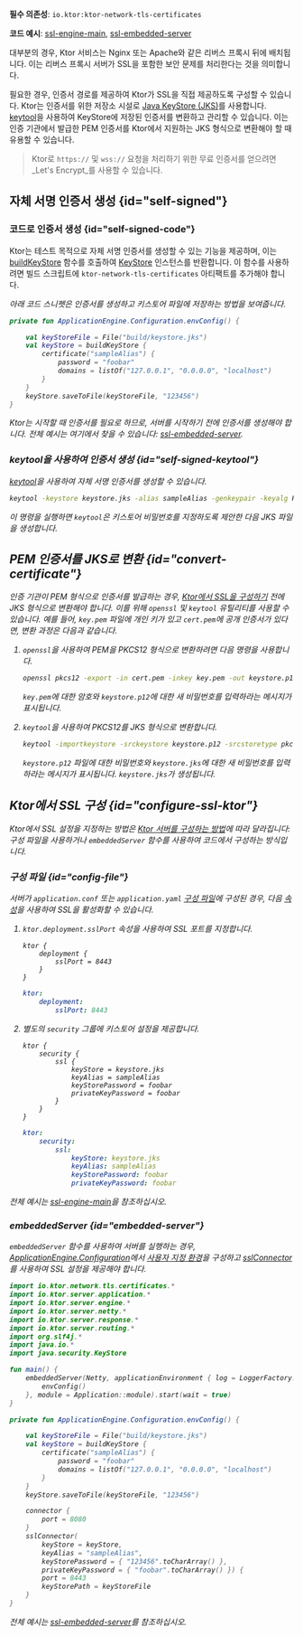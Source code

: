 [//]: # (title: Ktor 서버의 SSL 및 인증서)

<show-structure for="chapter" depth="2"/>
<primary-label ref="server-plugin"/>

<tldr>
<p>
<b>필수 의존성</b>: <code>io.ktor:ktor-network-tls-certificates</code>
</p>
<p>
<b>코드 예시</b>: 
<a href="https://github.com/ktorio/ktor-documentation/tree/%ktor_version%/codeSnippets/snippets/ssl-engine-main">ssl-engine-main</a>, 
<a href="https://github.com/ktorio/ktor-documentation/tree/%ktor_version%/codeSnippets/snippets/ssl-embedded-server">ssl-embedded-server</a>
</p>
</tldr>

대부분의 경우, Ktor 서비스는 Nginx 또는 Apache와 같은 리버스 프록시 뒤에 배치됩니다.
이는 리버스 프록시 서버가 SSL을 포함한 보안 문제를 처리한다는 것을 의미합니다.

필요한 경우, 인증서 경로를 제공하여 Ktor가 SSL을 직접 제공하도록 구성할 수 있습니다.
Ktor는 인증서를 위한 저장소 시설로 [Java KeyStore (JKS)](https://docs.oracle.com/javase/8/docs/api/java/security/KeyStore.html)를 사용합니다.
[keytool](https://docs.oracle.com/javase/8/docs/technotes/tools/unix/keytool.html)을 사용하여 KeyStore에 저장된 인증서를 변환하고 관리할 수 있습니다.
이는 인증 기관에서 발급한 PEM 인증서를 Ktor에서 지원하는 JKS 형식으로 변환해야 할 때 유용할 수 있습니다.

> Ktor로 `https://` 및 `wss://` 요청을 처리하기 위한 무료 인증서를 얻으려면 _Let's Encrypt_를 사용할 수 있습니다.

## 자체 서명 인증서 생성 {id="self-signed"}

### 코드로 인증서 생성 {id="self-signed-code"}

Ktor는 테스트 목적으로 자체 서명 인증서를 생성할 수 있는 기능을 제공하며, 이는 [buildKeyStore](https://api.ktor.io/ktor-network-tls-certificates/io.ktor.network.tls.certificates/build-key-store.html) 함수를 호출하여 [KeyStore](https://docs.oracle.com/en/java/javase/17/docs/api/java.base/java/security/KeyStore.html) 인스턴스를 반환합니다.
이 함수를 사용하려면 빌드 스크립트에 `ktor-network-tls-certificates` 아티팩트를 추가해야 합니다.

<var name="artifact_name" value="ktor-network-tls-certificates"/>
<Tabs group="languages">
    <TabItem title="Gradle (Kotlin)" group-key="kotlin">
        <code-block lang="Kotlin" code="            implementation(&quot;io.ktor:%artifact_name%:$ktor_version&quot;)"/>
    </TabItem>
    <TabItem title="Gradle (Groovy)" group-key="groovy">
        <code-block lang="Groovy" code="            implementation &quot;io.ktor:%artifact_name%:$ktor_version&quot;"/>
    </TabItem>
    <TabItem title="Maven" group-key="maven">
        <code-block lang="XML" code="            &lt;dependency&gt;&#10;                &lt;groupId&gt;io.ktor&lt;/groupId&gt;&#10;                &lt;artifactId&gt;%artifact_name%-jvm&lt;/artifactId&gt;&#10;                &lt;version&gt;${ktor_version}&lt;/version&gt;&#10;            &lt;/dependency&gt;"/>
    </TabItem>
</Tabs>

아래 코드 스니펫은 인증서를 생성하고 키스토어 파일에 저장하는 방법을 보여줍니다.

```kotlin
private fun ApplicationEngine.Configuration.envConfig() {

    val keyStoreFile = File("build/keystore.jks")
    val keyStore = buildKeyStore {
        certificate("sampleAlias") {
            password = "foobar"
            domains = listOf("127.0.0.1", "0.0.0.0", "localhost")
        }
    }
    keyStore.saveToFile(keyStoreFile, "123456")
}
```

Ktor는 시작할 때 인증서를 필요로 하므로, 서버를 시작하기 전에 인증서를 생성해야 합니다.
전체 예시는 여기에서 찾을 수 있습니다: [ssl-embedded-server](https://github.com/ktorio/ktor-documentation/tree/%ktor_version%/codeSnippets/snippets/ssl-embedded-server).

### keytool을 사용하여 인증서 생성 {id="self-signed-keytool"}

[keytool](https://docs.oracle.com/javase/8/docs/technotes/tools/unix/keytool.html)을 사용하여 자체 서명 인증서를 생성할 수 있습니다.

```Bash
keytool -keystore keystore.jks -alias sampleAlias -genkeypair -keyalg RSA -keysize 4096 -validity 3 -dname 'CN=localhost, OU=ktor, O=ktor, L=Unspecified, ST=Unspecified, C=US'
```

이 명령을 실행하면 `keytool`은 키스토어 비밀번호를 지정하도록 제안한 다음 JKS 파일을 생성합니다.

## PEM 인증서를 JKS로 변환 {id="convert-certificate"}

인증 기관이 PEM 형식으로 인증서를 발급하는 경우, [Ktor에서 SSL을 구성하기](#configure-ssl-ktor) 전에 JKS 형식으로 변환해야 합니다.
이를 위해 `openssl` 및 `keytool` 유틸리티를 사용할 수 있습니다.
예를 들어, `key.pem` 파일에 개인 키가 있고 `cert.pem`에 공개 인증서가 있다면, 변환 과정은 다음과 같습니다.

1. `openssl`을 사용하여 PEM을 PKCS12 형식으로 변환하려면 다음 명령을 사용합니다.
   ```Bash
   openssl pkcs12 -export -in cert.pem -inkey key.pem -out keystore.p12 -name "sampleAlias"
   ```
   `key.pem`에 대한 암호와 `keystore.p12`에 대한 새 비밀번호를 입력하라는 메시지가 표시됩니다.

2. `keytool`을 사용하여 PKCS12를 JKS 형식으로 변환합니다.
   ```Bash
   keytool -importkeystore -srckeystore keystore.p12 -srcstoretype pkcs12 -destkeystore keystore.jks
   ```
   `keystore.p12` 파일에 대한 비밀번호와 `keystore.jks`에 대한 새 비밀번호를 입력하라는 메시지가 표시됩니다.
   `keystore.jks`가 생성됩니다.

## Ktor에서 SSL 구성 {id="configure-ssl-ktor"}

Ktor에서 SSL 설정을 지정하는 방법은 [Ktor 서버를 구성하는 방법](server-create-and-configure.topic)에 따라 달라집니다: 구성 파일을 사용하거나 `embeddedServer` 함수를 사용하여 코드에서 구성하는 방식입니다.

### 구성 파일 {id="config-file"}

서버가 `application.conf` 또는 `application.yaml` [구성 파일](server-configuration-file.topic)에 구성된 경우, 다음 [속성](server-configuration-file.topic#predefined-properties)을 사용하여 SSL을 활성화할 수 있습니다.

1. `ktor.deployment.sslPort` 속성을 사용하여 SSL 포트를 지정합니다.

   <Tabs group="config">
   <TabItem title="application.conf" group-key="hocon">

   ```shell
   ktor {
       deployment {
           sslPort = 8443
       }
   }
   ```

   </TabItem>
   <TabItem title="application.yaml" group-key="yaml">

   ```yaml
   ktor:
       deployment:
           sslPort: 8443
   ```

   </TabItem>
   </Tabs>

2. 별도의 `security` 그룹에 키스토어 설정을 제공합니다.

   <Tabs group="config">
   <TabItem title="application.conf" group-key="hocon">

   ```shell
   ktor {
       security {
           ssl {
               keyStore = keystore.jks
               keyAlias = sampleAlias
               keyStorePassword = foobar
               privateKeyPassword = foobar
           }
       }
   }
   ```

   </TabItem>
   <TabItem title="application.yaml" group-key="yaml">

   ```yaml
   ktor:
       security:
           ssl:
               keyStore: keystore.jks
               keyAlias: sampleAlias
               keyStorePassword: foobar
               privateKeyPassword: foobar
   ```

   </TabItem>
   </Tabs>

전체 예시는 [ssl-engine-main](https://github.com/ktorio/ktor-documentation/tree/%ktor_version%/codeSnippets/snippets/ssl-engine-main)을 참조하십시오.

### embeddedServer {id="embedded-server"}

`embeddedServer` 함수를 사용하여 서버를 실행하는 경우, [ApplicationEngine.Configuration](https://api.ktor.io/ktor-server/ktor-server-core/io.ktor.server.engine/-application-engine/-configuration/index.html)에서 [사용자 지정 환경](server-configuration-code.topic#embedded-custom)을 구성하고 [sslConnector](https://api.ktor.io/ktor-server/ktor-server-core/io.ktor.server.engine/ssl-connector.html)를 사용하여 SSL 설정을 제공해야 합니다.

```kotlin
import io.ktor.network.tls.certificates.*
import io.ktor.server.application.*
import io.ktor.server.engine.*
import io.ktor.server.netty.*
import io.ktor.server.response.*
import io.ktor.server.routing.*
import org.slf4j.*
import java.io.*
import java.security.KeyStore

fun main() {
    embeddedServer(Netty, applicationEnvironment { log = LoggerFactory.getLogger("ktor.application") }, {
        envConfig()
    }, module = Application::module).start(wait = true)
}

private fun ApplicationEngine.Configuration.envConfig() {

    val keyStoreFile = File("build/keystore.jks")
    val keyStore = buildKeyStore {
        certificate("sampleAlias") {
            password = "foobar"
            domains = listOf("127.0.0.1", "0.0.0.0", "localhost")
        }
    }
    keyStore.saveToFile(keyStoreFile, "123456")

    connector {
        port = 8080
    }
    sslConnector(
        keyStore = keyStore,
        keyAlias = "sampleAlias",
        keyStorePassword = { "123456".toCharArray() },
        privateKeyPassword = { "foobar".toCharArray() }) {
        port = 8443
        keyStorePath = keyStoreFile
    }
}
```

전체 예시는 [ssl-embedded-server](https://github.com/ktorio/ktor-documentation/tree/%ktor_version%/codeSnippets/snippets/ssl-embedded-server)를 참조하십시오.